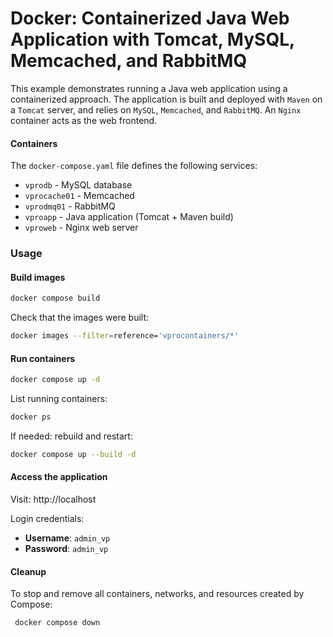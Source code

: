 # Docker: Containerized Java Web Application with Tomcat, MySQL, Memcached, and RabbitMQ

This example demonstrates running a Java web application using a containerized approach.
The application is built and deployed with `Maven` on a `Tomcat` server, and relies on `MySQL`, `Memcached`, and `RabbitMQ`. An `Nginx` container acts as the web frontend.

#### Containers

The `docker-compose.yaml` file defines the following services:
- `vprodb` - MySQL database
- `vprocache01` - Memcached
- `vprodmq01` - RabbitMQ
- `vproapp` - Java application (Tomcat + Maven build)
- `vproweb` - Nginx web server


### Usage

#### Build images

```bash
docker compose build
```

Check that the images were built:

```bash
docker images --filter=reference='vprocontainers/*'
```
#### Run containers

```bash
docker compose up -d
```
List running containers:

```bash
docker ps
```

If needed: rebuild and restart:

```bash
docker compose up --build -d
```

#### Access the application

Visit: http://localhost

Login credentials:

- **Username**: `admin_vp`
- **Password**: `admin_vp`


#### Cleanup
To stop and remove all containers, networks, and resources created by Compose:

```bash
 docker compose down
 ```  